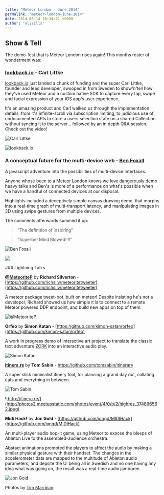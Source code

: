 ```yaml
---
title: "Meteor London - June 2014"
permalink: "meteor-london-june-2014"
date: 2014-06-14 16:34:21 +0000
author: "olizilla"
---
```

## Show & Tell

The demo-fest that is Meteor London rises again! This months roster of wonderment was:

### [lookback.io](https://lookback.io/) - Carl Littke

[lookback.io](https://lookback.io) just landed a chunk of funding and the super Carl Littke, founder and lead developer, swooped in from Sweden to show'n'tell how they've used Meteor and a custom native SDK to capture every tap, swipe and facial expression of your iOS app's user experience.

It's an amazing product and Carl walked us through the implementation details, from it's infinite-scroll via subscription limiting, to judicious use of undocumented APIs to store a users selection state on a shared Collection without syncing it to the server... followed by an in depth Q&A session. Check out the video!

![Carl Littke](http://photos2.meetupstatic.com/photos/event/4/d/7/8/highres_374659832.jpeg)

![lookback.io](http://photos4.meetupstatic.com/photos/event/4/0/9/e/highres_374896542.jpeg)

### A conceptual future for the multi-device web - [Ben Foxall](https://twitter.com/benjaminbenben)

A javascript adventure into the possibilities of multi-device interfaces.

Anyone whose been to a Meteor London knows we love dangerously demo heavy talks and Ben's is more of a performance on what's possible when we have a handful of connected devices at our disposal.

Highlights included a deceptively simple canvas drawing demo, that morphs into a real-time graph of multi-transport latency, and manipulating images in 3D using swipe gestures from multiple devices.

The comments afterwards summed it up:

> "The definition of inspiring"

> "Superbe! Mind Blowed!!!!"

![Ben Foxall](http://photos1.meetupstatic.com/photos/event/4/e/0/4/highres_374659972.jpeg)

![](http://photos1.meetupstatic.com/photos/event/4/e/c/2/highres_374660162.jpeg)


### Lightning Talks

**[@MeteoriteP](https://twitter.com/MeteoriteP)** by **Richard Silverton** - [https://github.com/richsilv/meteoritetweeter](https://github.com/richsilv/meteoritetweeter)

A meteor package tweet-bot, built on meteor! Despite insisting he's not a developer, Richard showed us how simple it is to connect to a remote Meteor powered DDP endpoint, and build new apps on top of them.

![@MeteoriteP](http://photos3.meetupstatic.com/photos/event/4/0/8/a/highres_374896522.jpeg)

**Orfeo** by **Simon Katan** - [https://github.com/kimon-satan/orfeo](https://github.com/kimon-satan/orfeo)

A work in progress demo of interactive art project to translate the classic text adventure [ZORK](http://en.wikipedia.org/wiki/Zork) into an interactive audio play.

![Simon Katan](http://photos3.meetupstatic.com/photos/event/4/f/1/2/highres_374660242.jpeg)

**[itinera.re](http://itinera.re/)** by **Tom Sabin** - ­https://github.com/tomsabin/itinerary

A super slick minimalist itinery tool, for planning a grand day out, collating cats and everything in between.

![Tom Sabin](http://photos4.meetupstatic.com/photos/event/4/f/3/0/highres_374660272.jpeg)

![http://itinera.re/](http://photos2.meetupstatic.com/photos/event/4/0/b/2/highres_374896562.jpeg)

**Midi Hack!** by **Jon Gold** - [https://github.com/jongd/MIDIHack](https://github.com/jongd/MIDIHack)

An multi-player audio bop-it game, using Meteor to expose the bleeps of Ableton Live to the assembled-audience orchestra.

Abstact animations prompted the players to affect the audio by making a similar physical gesture with their handset. The changes in the  accelerometer data are mapped to the multitude of Ableton audio parameters, and depsite the UI being all in Swedish and no one having any idea what was going on, the result was a real-time audio jamboree.

![Jon Gold](http://photos2.meetupstatic.com/photos/event/4/f/3/a/highres_374660282.jpeg)


Photos by [Tim Marrinan](http://timothymarrinan.com)
